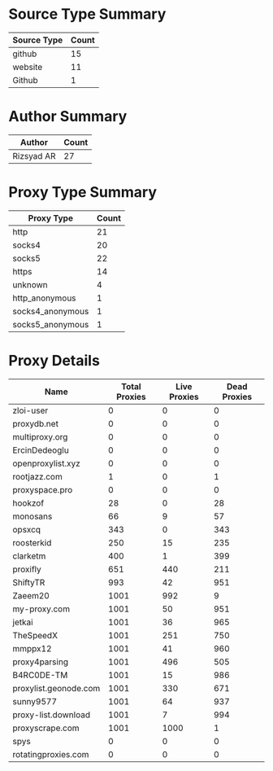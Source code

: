 # Source Type Summary

| Source Type | Count |
|-------------|-------|
| github | 15 |
| website | 11 |
| Github | 1 |


# Author Summary

| Author | Count |
|--------|-------|
| Rizsyad AR | 27 |


# Proxy Type Summary

| Proxy Type | Count |
|------------|-------|
| http | 21 |
| socks4 | 20 |
| socks5 | 22 |
| https | 14 |
| unknown | 4 |
| http_anonymous | 1 |
| socks4_anonymous | 1 |
| socks5_anonymous | 1 |


# Proxy Details

| Name | Total Proxies | Live Proxies | Dead Proxies |
|------|---------------|--------------|---------------|
| zloi-user | 0 | 0 | 0 |
| proxydb.net | 0 | 0 | 0 |
| multiproxy.org | 0 | 0 | 0 |
| ErcinDedeoglu | 0 | 0 | 0 |
| openproxylist.xyz | 0 | 0 | 0 |
| rootjazz.com | 1 | 0 | 1 |
| proxyspace.pro | 0 | 0 | 0 |
| hookzof | 28 | 0 | 28 |
| monosans | 66 | 9 | 57 |
| opsxcq | 343 | 0 | 343 |
| roosterkid | 250 | 15 | 235 |
| clarketm | 400 | 1 | 399 |
| proxifly | 651 | 440 | 211 |
| ShiftyTR | 993 | 42 | 951 |
| Zaeem20 | 1001 | 992 | 9 |
| my-proxy.com | 1001 | 50 | 951 |
| jetkai | 1001 | 36 | 965 |
| TheSpeedX | 1001 | 251 | 750 |
| mmppx12 | 1001 | 41 | 960 |
| proxy4parsing | 1001 | 496 | 505 |
| B4RC0DE-TM | 1001 | 15 | 986 |
| proxylist.geonode.com | 1001 | 330 | 671 |
| sunny9577 | 1001 | 64 | 937 |
| proxy-list.download | 1001 | 7 | 994 |
| proxyscrape.com | 1001 | 1000 | 1 |
| spys | 0 | 0 | 0 |
| rotatingproxies.com | 0 | 0 | 0 |
